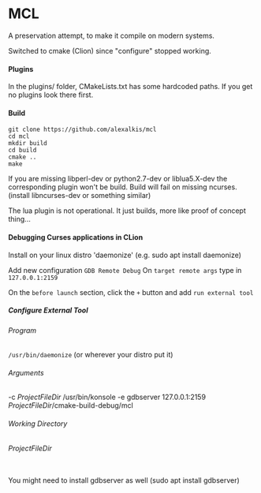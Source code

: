 # MCL

A preservation attempt, to make it compile on modern systems.

Switched to cmake (Clion) since "configure" stopped working.

#### Plugins
In the plugins/ folder, CMakeLists.txt has some hardcoded paths.  If you get no plugins look there first.



#### Build
```
git clone https://github.com/alexalkis/mcl
cd mcl
mkdir build
cd build
cmake ..
make
```

If you are missing libperl-dev or python2.7-dev or liblua5.X-dev the corresponding plugin won't be build.
Build will fail on missing ncurses. (install libncurses-dev or something similar)

The lua plugin is not operational.  It just builds, more like proof of concept thing...


#### Debugging Curses applications in CLion
Install on your linux distro 'daemonize'  (e.g. sudo apt install daemonize)

Add new configuration `GDB Remote Debug`
On `target remote args` type in `127.0.0.1:2159`

On the `before launch` section, click the `+` button and add `run external tool`

##### Configure External Tool
###### Program
`/usr/bin/daemonize` (or wherever your distro put it)

###### Arguments
-c $ProjectFileDir$ /usr/bin/konsole -e gdbserver 127.0.0.1:2159 $ProjectFileDir$/cmake-build-debug/mcl
###### Working Directory
$ProjectFileDir$

<br><br>
You might need to install gdbserver as well (sudo apt install gdbserver)